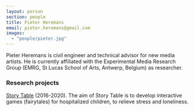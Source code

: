 ```yaml
---
layout: person
section: people
title: Pieter Heremans
email: pieter.heremans@gmail.com
images: 
  - "people/pieter.jpg"
---
```

Pieter Heremans is civil engineer and technical advisor for new media artists. He is currently affiliated with the Experimental Media Research Group (EMRG, St Lucas School of Arts, Antwerp, Belgium) as researcher.

<h3>Research projects</h3>

<div class="box"><a href="../projects/story-table" class="tag-project">Story Table</a> (2016-2020). The aim of Story Table is to develop interactive games (fairytales) for hospitalized children, to relieve stress and loneliness.</div>